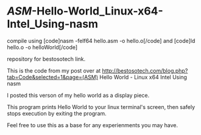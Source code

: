 # _ASM_-Hello-World_Linux-x64-Intel_Using-nasm

compile using [code]nasm -felf64 hello.asm -o hello.o[/code] and [code]ld hello.o -o helloWorld[/code]

repository for bestosotech link.

This is the code from my post over at http://bestosotech.com/blog.php?tab=Code&selected=1&page=(ASM) Hello World - Linux x64 Intel Using nasm

I posted this verson of my hello world as a display piece.

This program prints Hello World to your linux terminal's screen, then safely stops execution by exiting the program. 

Feel free to use this as a base for any experienments you may have.

